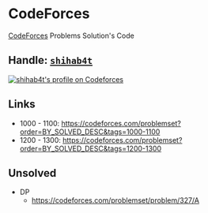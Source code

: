 # CodeForces

[CodeForces](https://codeforces.com) Problems Solution's Code

## Handle: [`shihab4t`](https://codeforces.com/profile/shihab4t)

<a href="https://codeforces.com/profile/shihab4t" target="_blank"><img src="https://img.shields.io/badge/dynamic/json?&color=1f8acb&logo=codeforces&label=Codeforces&url=https://competitive-coding-api.herokuapp.com/api/codeforces/shihab4t&query=%24.rating&prefix=Rating%20&style=for-the-badge&cacheSeconds=259200" alt="shihab4t's profile on Codeforces" title="shihab4t's profile on Codeforces"></a>

## Links

-   1000 - 1100: https://codeforces.com/problemset?order=BY_SOLVED_DESC&tags=1000-1100
-   1200 - 1300: https://codeforces.com/problemset?order=BY_SOLVED_DESC&tags=1200-1300

## Unsolved

-   DP
    -   https://codeforces.com/problemset/problem/327/A
